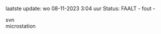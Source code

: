 laatste update: 
wo 08-11-2023  3:04   uur 
Status: FAALT - fout - 
<div class="service R">svn</div><div class="service Y">microstation</div>